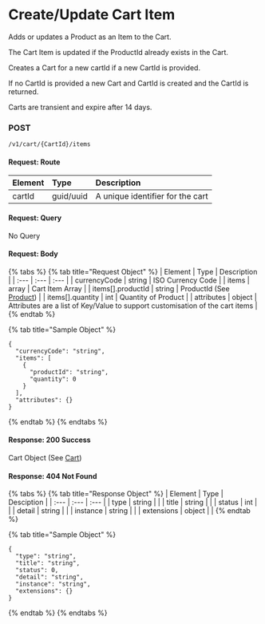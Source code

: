 # Create/Update Cart Item

Adds or updates a Product as an Item to the Cart.

The Cart Item is updated if the ProductId already exists in the Cart.  
  
Creates a Cart for a new cartId if a new CartId is provided.

If no CartId is provided a new Cart and CartId is created and the CartId is returned.

Carts are transient and expire after 14 days.

### **POST**

```text
/v1/cart/{CartId}/items
```

#### Request: Route

| Element | Type | Description |
| :--- | :--- | :--- |
| cartId | guid/uuid | A unique identifier for the cart |

#### Request: Query

No Query

#### Request:  Body

{% tabs %}
{% tab title="Request Object" %}
| Element | Type | Description |
| :--- | :--- | :--- |
| currencyCode | string | ISO Currency Code |
| items | array | Cart Item Array |
| items\[\].productId | string | ProductId \(See [Product](../../catalog/product.md)\) |
| items\[\].quantity | int | Quantity of Product |
| attributes | object | Attributes are a list of Key/Value to support customisation of the cart items |
{% endtab %}

{% tab title="Sample Object" %}
```text
{
  "currencyCode": "string",
  "items": [
    {
      "productId": "string",
      "quantity": 0
    }
  ],
  "attributes": {}
}
```
{% endtab %}
{% endtabs %}

#### Response: 200 Success

Cart Object \(See [Cart](./)\)

#### Response: 404 Not Found

{% tabs %}
{% tab title="Response Object" %}
| Element | Type | Desciption |
| :--- | :--- | :--- |
| type | string |  |
| title | string |  |
| status | int |  |
| detail | string |  |
| instance | string |  |
| extensions | object |  |
{% endtab %}

{% tab title="Sample Object" %}
```text
{
  "type": "string",
  "title": "string",
  "status": 0,
  "detail": "string",
  "instance": "string",
  "extensions": {}
}
```
{% endtab %}
{% endtabs %}

#### 

